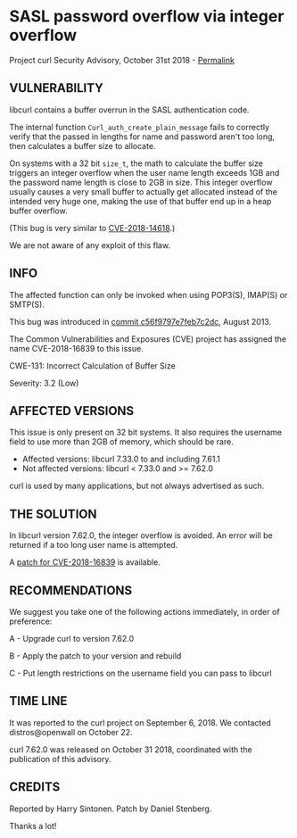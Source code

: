 SASL password overflow via integer overflow
===========================================

Project curl Security Advisory, October 31st 2018 -
[Permalink](https://www.curl.se/docs/CVE-2018-16839.html)

VULNERABILITY
-------------

libcurl contains a buffer overrun in the SASL authentication code.

The internal function `Curl_auth_create_plain_message` fails to correctly
verify that the passed in lengths for name and password aren't too long, then
calculates a buffer size to allocate.

On systems with a 32 bit `size_t`, the math to calculate the buffer size
triggers an integer overflow when the user name length exceeds 1GB and the
password name length is close to 2GB in size. This integer overflow usually
causes a very small buffer to actually get allocated instead of the intended
very huge one, making the use of that buffer end up in a heap buffer overflow.

(This bug is very similar to
[CVE-2018-14618](https://www.curl.se/docs/CVE-2018-14618.html).)

We are not aware of any exploit of this flaw.

INFO
----

The affected function can only be invoked when using POP3(S), IMAP(S) or
SMTP(S).

This bug was introduced in [commit
c56f9797e7feb7c2dc](https://github.com/curl/curl/commit/c56f9797e7feb7c2dc),
August 2013.

The Common Vulnerabilities and Exposures (CVE) project has assigned the name
CVE-2018-16839 to this issue.

CWE-131: Incorrect Calculation of Buffer Size

Severity: 3.2 (Low)

AFFECTED VERSIONS
-----------------

This issue is only present on 32 bit systems. It also requires the username
field to use more than 2GB of memory, which should be rare.

- Affected versions: libcurl 7.33.0 to and including 7.61.1
- Not affected versions: libcurl < 7.33.0 and >= 7.62.0

curl is used by many applications, but not always advertised as such.

THE SOLUTION
------------

In libcurl version 7.62.0, the integer overflow is avoided. An error will be
returned if a too long user name is attempted.

A [patch for
CVE-2018-16839](https://github.com/curl/curl/commit/f3a24d7916b9173c69a3e0ee790102993833d6c5)
is available.

RECOMMENDATIONS
---------------

We suggest you take one of the following actions immediately, in order of
preference:

 A - Upgrade curl to version 7.62.0

 B - Apply the patch to your version and rebuild

 C - Put length restrictions on the username field you can pass to libcurl

TIME LINE
---------

It was reported to the curl project on September 6, 2018.  We contacted
distros@openwall on October 22.

curl 7.62.0 was released on October 31 2018, coordinated with the publication
of this advisory.

CREDITS
-------

Reported by Harry Sintonen. Patch by Daniel Stenberg.

Thanks a lot!
